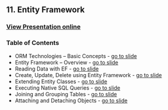 ## 11. Entity Framework
### [View Presentation online](https://rawgit.com/TelerikAcademy/Databases/master/11.%20Entity%20Framework/Slides/index.html)
### Table of Contents
*   ORM Technologies – Basic Concepts - [go to slide](https://rawgit.com/TelerikAcademy/Databases/master/11.%20Entity%20Framework/Slides/index.html#/orm-technologies)
*   Entity Framework – Overview - [go to slide](https://rawgit.com/TelerikAcademy/Databases/master/11.%20Entity%20Framework/Slides/index.html#/overview-of-ef)
*   Reading Data with EF - [go to slide](https://rawgit.com/TelerikAcademy/Databases/master/11.%20Entity%20Framework/Slides/index.html#/the-dbcontext-class)
*   Create, Update, Delete using Entity Framework - [go to slide](https://rawgit.com/TelerikAcademy/Databases/master/11.%20Entity%20Framework/Slides/index.html#/creating-new-data)
*   Extending Entity Classes - [go to slide](https://rawgit.com/TelerikAcademy/Databases/master/11.%20Entity%20Framework/Slides/index.html#/extending-entity-classes)
*   Executing Native SQL Queries - [go to slide](https://rawgit.com/TelerikAcademy/Databases/master/11.%20Entity%20Framework/Slides/index.html#/executing-native-sql-queries)
*   Joining and Grouping Tables - [go to slide](https://rawgit.com/TelerikAcademy/Databases/master/11.%20Entity%20Framework/Slides/index.html#/joining-tables-in-ef)
*   Attaching and Detaching Objects - [go to slide](https://rawgit.com/TelerikAcademy/Databases/master/11.%20Entity%20Framework/Slides/index.html#/attaching-and-detaching-objects)
